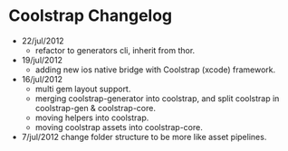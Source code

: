 # Coolstrap Changelog

+ 22/jul/2012
  + refactor to generators cli, inherit from thor.
+ 19/jul/2012
  + adding new ios native bridge with Coolstrap (xcode) framework.
+ 16/jul/2012
  + multi gem layout support.
  + merging coolstrap-generator into coolstrap, and split coolstrap in coolstrap-gen & coolstrap-core.
  + moving helpers into coolstrap.
  + moving coolstrap assets into coolstrap-core.
+ 7/jul/2012
  change folder structure to be more like asset pipelines.
  